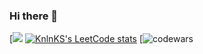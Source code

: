 ### Hi there 👋

[![](https://github-profile-summary-cards.vercel.app/api/cards/repos-per-language?username=oklave&theme=solarized_dark)
[![KnlnKS's LeetCode stats](https://leetcode-stats-six.vercel.app/api?username=oklave&theme=dark)](https://github.com/oklave/leetcode-stats)
[![codewars](https://www.codewars.com/users/oklave/badges/large)

